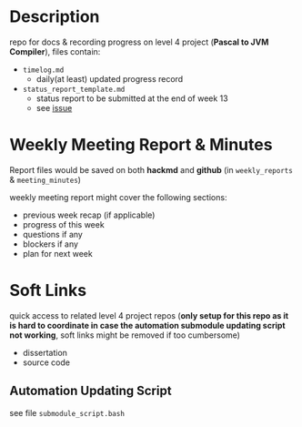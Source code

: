 # Description

repo for docs & recording progress on level 4 project (**Pascal to JVM Compiler**), files contain:

* `timelog.md`
  * daily(at least) updated progress record
* `status_report_template.md`
  * status report to be submitted at the end of week 13
  * see [issue](https://github.com/2359451d/L4-Project-Record-Repo/issues/1)

# Weekly Meeting Report & Minutes

Report files would be saved on both **hackmd** and **github** (in `weekly_reports` & `meeting_minutes`)

weekly meeting report might cover the following sections:

* previous week recap (if applicable)
* progress of this week
* questions if any
* blockers if any
* plan for next week

# Soft Links

quick access to related level 4 project repos (**only setup for this repo as it is hard to coordinate in case the automation submodule updating script not working**, soft links might be removed if too cumbersome)

* dissertation
* source code

## Automation Updating Script

see file `submodule_script.bash`